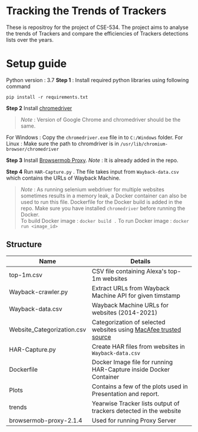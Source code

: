 # Tracking the Trends of Trackers

These is repositroy for the project of CSE-534. The project aims to analyse the trends of Trackers and compare the efficiencies of Trackers detections lists over the years.  

# Setup guide

Python version : 3.7
**Step 1** : Install required python libraries using following command
```
pip install -r requirements.txt
```
**Step 2** Install [chromedriver](https://chromedriver.chromium.org/downloads)
> *Note* : Version of Google Chrome and chromedriver should be the same. 

For Windows : Copy the `chromedriver.exe` file in to `C:/Windows` folder. 
For Linux : Make sure the path to chromdriver is in `/usr/lib/chromium-browser/chromedriver`

**Step 3** Install [Browsermob Proxy](https://bmp.lightbody.net/). *Note* : It is already added in the repo. 

**Step 4** Run `HAR-Capture.py` . The file takes input from `Wayback-data.csv` which contains the URLs of Wayback Machine. 

> *Note* : As running selenium webdriver for multiple websites sometimes results in a memory leak, a Docker container can also be used to run this file. Dockerfile for the Docker build is added in the repo. Make sure you have installed `chromedriver` before running the Docker.  
To build Docker image : `docker build .`
To run Docker image : `docker run <image_id>`
 
## Structure



| Name               | Details                                                  
|----------------|-------------------------------|
|top-1m.csv|CSV file containing Alexa's top-1m websites             |            
|Wayback-crawler.py|Extract URLs from Wayback Machine API for given timstamp            |        
|Wayback-data.csv|Wayback Machine URLs for websites (2014-2021)|
|Website_Categorization.csv| Categorization of selected websites using [MacAfee trusted source](https://www.trustedsource.org/en/feedback/url)|
|HAR-Capture.py | Create HAR files from websites in `Wayback-data.csv`|
|Dockerfile| Docker Image file for running HAR-Capture inside Docker Container|
|Plots | Contains a few of the plots used in Presentation and report.|
|trends | Yearwise Tracker lists output of trackers detected in the website|
|browsermob-proxy-2.1.4| Used for running Proxy Server|
